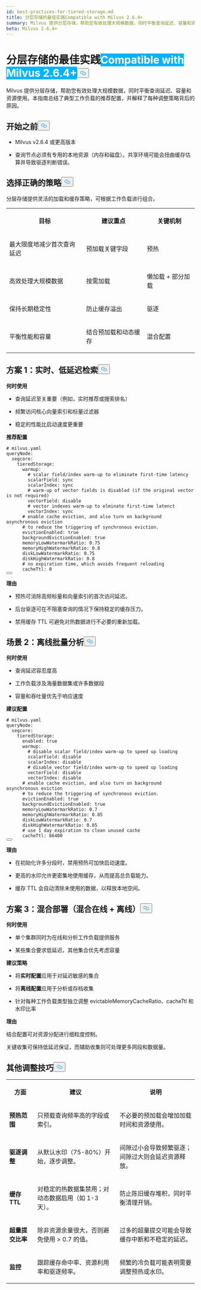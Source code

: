 ```yaml
---
id: best-practices-for-tiered-storage.md
title: 分层存储的最佳实践Compatible with Milvus 2.6.4+
summary: Milvus 提供分层存储，帮助您有效处理大规模数据，同时平衡查询延迟、容量和资源使用。本指南总结了典型工作负载的推荐配置，并解释了每种调整策略背后的原因。
beta: Milvus 2.6.4+
---
```

<h1 id="Best-Practices-for-Tiered-Storage" class="common-anchor-header">分层存储的最佳实践<span class="beta-tag" style="background-color:rgb(0, 179, 255);color:white" translate="no">Compatible with Milvus 2.6.4+</span><button data-href="#Best-Practices-for-Tiered-Storage" class="anchor-icon" translate="no">
      <svg translate="no"
        aria-hidden="true"
        focusable="false"
        height="20"
        version="1.1"
        viewBox="0 0 16 16"
        width="16"
      >
        <path
          fill="#0092E4"
          fill-rule="evenodd"
          d="M4 9h1v1H4c-1.5 0-3-1.69-3-3.5S2.55 3 4 3h4c1.45 0 3 1.69 3 3.5 0 1.41-.91 2.72-2 3.25V8.59c.58-.45 1-1.27 1-2.09C10 5.22 8.98 4 8 4H4c-.98 0-2 1.22-2 2.5S3 9 4 9zm9-3h-1v1h1c1 0 2 1.22 2 2.5S13.98 12 13 12H9c-.98 0-2-1.22-2-2.5 0-.83.42-1.64 1-2.09V6.25c-1.09.53-2 1.84-2 3.25C6 11.31 7.55 13 9 13h4c1.45 0 3-1.69 3-3.5S14.5 6 13 6z"
        ></path>
      </svg>
    </button></h1><p>Milvus 提供分层存储，帮助您有效处理大规模数据，同时平衡查询延迟、容量和资源使用。本指南总结了典型工作负载的推荐配置，并解释了每种调整策略背后的原因。</p>
<h2 id="Before-you-start" class="common-anchor-header">开始之前<button data-href="#Before-you-start" class="anchor-icon" translate="no">
      <svg translate="no"
        aria-hidden="true"
        focusable="false"
        height="20"
        version="1.1"
        viewBox="0 0 16 16"
        width="16"
      >
        <path
          fill="#0092E4"
          fill-rule="evenodd"
          d="M4 9h1v1H4c-1.5 0-3-1.69-3-3.5S2.55 3 4 3h4c1.45 0 3 1.69 3 3.5 0 1.41-.91 2.72-2 3.25V8.59c.58-.45 1-1.27 1-2.09C10 5.22 8.98 4 8 4H4c-.98 0-2 1.22-2 2.5S3 9 4 9zm9-3h-1v1h1c1 0 2 1.22 2 2.5S13.98 12 13 12H9c-.98 0-2-1.22-2-2.5 0-.83.42-1.64 1-2.09V6.25c-1.09.53-2 1.84-2 3.25C6 11.31 7.55 13 9 13h4c1.45 0 3-1.69 3-3.5S14.5 6 13 6z"
        ></path>
      </svg>
    </button></h2><ul>
<li><p>Milvus v2.6.4 或更高版本</p></li>
<li><p>查询节点必须有专用的本地资源（内存和磁盘）。共享环境可能会扭曲缓存估算并导致驱逐判断错误。</p></li>
</ul>
<h2 id="Choose-the-right-strategy" class="common-anchor-header">选择正确的策略<button data-href="#Choose-the-right-strategy" class="anchor-icon" translate="no">
      <svg translate="no"
        aria-hidden="true"
        focusable="false"
        height="20"
        version="1.1"
        viewBox="0 0 16 16"
        width="16"
      >
        <path
          fill="#0092E4"
          fill-rule="evenodd"
          d="M4 9h1v1H4c-1.5 0-3-1.69-3-3.5S2.55 3 4 3h4c1.45 0 3 1.69 3 3.5 0 1.41-.91 2.72-2 3.25V8.59c.58-.45 1-1.27 1-2.09C10 5.22 8.98 4 8 4H4c-.98 0-2 1.22-2 2.5S3 9 4 9zm9-3h-1v1h1c1 0 2 1.22 2 2.5S13.98 12 13 12H9c-.98 0-2-1.22-2-2.5 0-.83.42-1.64 1-2.09V6.25c-1.09.53-2 1.84-2 3.25C6 11.31 7.55 13 9 13h4c1.45 0 3-1.69 3-3.5S14.5 6 13 6z"
        ></path>
      </svg>
    </button></h2><p>分层存储提供灵活的加载和缓存策略，可根据工作负载进行组合。</p>
<table>
   <tr>
     <th><p>目标</p></th>
     <th><p>建议重点</p></th>
     <th><p>关键机制</p></th>
   </tr>
   <tr>
     <td><p>最大限度地减少首次查询延迟</p></td>
     <td><p>预加载关键字段</p></td>
     <td><p>预热</p></td>
   </tr>
   <tr>
     <td><p>高效处理大规模数据</p></td>
     <td><p>按需加载</p></td>
     <td><p>懒加载 + 部分加载</p></td>
   </tr>
   <tr>
     <td><p>保持长期稳定性</p></td>
     <td><p>防止缓存溢出</p></td>
     <td><p>驱逐</p></td>
   </tr>
   <tr>
     <td><p>平衡性能和容量</p></td>
     <td><p>结合预加载和动态缓存</p></td>
     <td><p>混合配置</p></td>
   </tr>
</table>
<h2 id="Scenario-1-real-time-low-latency-retrieval" class="common-anchor-header">方案 1：实时、低延迟检索<button data-href="#Scenario-1-real-time-low-latency-retrieval" class="anchor-icon" translate="no">
      <svg translate="no"
        aria-hidden="true"
        focusable="false"
        height="20"
        version="1.1"
        viewBox="0 0 16 16"
        width="16"
      >
        <path
          fill="#0092E4"
          fill-rule="evenodd"
          d="M4 9h1v1H4c-1.5 0-3-1.69-3-3.5S2.55 3 4 3h4c1.45 0 3 1.69 3 3.5 0 1.41-.91 2.72-2 3.25V8.59c.58-.45 1-1.27 1-2.09C10 5.22 8.98 4 8 4H4c-.98 0-2 1.22-2 2.5S3 9 4 9zm9-3h-1v1h1c1 0 2 1.22 2 2.5S13.98 12 13 12H9c-.98 0-2-1.22-2-2.5 0-.83.42-1.64 1-2.09V6.25c-1.09.53-2 1.84-2 3.25C6 11.31 7.55 13 9 13h4c1.45 0 3-1.69 3-3.5S14.5 6 13 6z"
        ></path>
      </svg>
    </button></h2><p><strong>何时使用</strong></p>
<ul>
<li><p>查询延迟至关重要（例如，实时推荐或搜索排名）</p></li>
<li><p>频繁访问核心向量索引和标量过滤器</p></li>
<li><p>稳定的性能比启动速度更重要</p></li>
</ul>
<p><strong>推荐配置</strong></p>
<pre><code translate="no" class="language-yaml"><span class="hljs-comment"># milvus.yaml</span>
<span class="hljs-attr">queryNode:</span>
  <span class="hljs-attr">segcore:</span>
    <span class="hljs-attr">tieredStorage:</span>
      <span class="hljs-attr">warmup:</span>
        <span class="hljs-comment"># scalar field/index warm-up to eliminate first-time latency</span>
        <span class="hljs-attr">scalarField:</span> <span class="hljs-string">sync</span>
        <span class="hljs-attr">scalarIndex:</span> <span class="hljs-string">sync</span>
        <span class="hljs-comment"># warm-up of vector fields is disabled (if the original vector is not required)</span>
        <span class="hljs-attr">vectorField:</span> <span class="hljs-string">disable</span>
        <span class="hljs-comment"># vector indexes warm-up to elminate first-time latenct</span>
        <span class="hljs-attr">vectorIndex:</span> <span class="hljs-string">sync</span>
      <span class="hljs-comment"># enable cache eviction, and also turn on background asynchronous eviction</span>
      <span class="hljs-comment"># to reduce the triggering of synchronous eviction.</span>
      <span class="hljs-attr">evictionEnabled:</span> <span class="hljs-literal">true</span>
      <span class="hljs-attr">backgroundEvictionEnabled:</span> <span class="hljs-literal">true</span>
      <span class="hljs-attr">memoryLowWatermarkRatio:</span> <span class="hljs-number">0.75</span>
      <span class="hljs-attr">memoryHighWatermarkRatio:</span> <span class="hljs-number">0.8</span>
      <span class="hljs-attr">diskLowWatermarkRatio:</span> <span class="hljs-number">0.75</span>
      <span class="hljs-attr">diskHighWatermarkRatio:</span> <span class="hljs-number">0.8</span>
      <span class="hljs-comment"># no expiration time, which avoids frequent reloading</span>
      <span class="hljs-attr">cacheTtl:</span> <span class="hljs-number">0</span>
<button class="copy-code-btn"></button></code></pre>
<p><strong>理由</strong></p>
<ul>
<li><p>预热可消除高频标量和向量索引的首次访问延迟。</p></li>
<li><p>后台驱逐可在不阻塞查询的情况下保持稳定的缓存压力。</p></li>
<li><p>禁用缓存 TTL 可避免对热数据进行不必要的重新加载。</p></li>
</ul>
<h2 id="Scenario-2-offline-batch-analysis" class="common-anchor-header">场景 2：离线批量分析<button data-href="#Scenario-2-offline-batch-analysis" class="anchor-icon" translate="no">
      <svg translate="no"
        aria-hidden="true"
        focusable="false"
        height="20"
        version="1.1"
        viewBox="0 0 16 16"
        width="16"
      >
        <path
          fill="#0092E4"
          fill-rule="evenodd"
          d="M4 9h1v1H4c-1.5 0-3-1.69-3-3.5S2.55 3 4 3h4c1.45 0 3 1.69 3 3.5 0 1.41-.91 2.72-2 3.25V8.59c.58-.45 1-1.27 1-2.09C10 5.22 8.98 4 8 4H4c-.98 0-2 1.22-2 2.5S3 9 4 9zm9-3h-1v1h1c1 0 2 1.22 2 2.5S13.98 12 13 12H9c-.98 0-2-1.22-2-2.5 0-.83.42-1.64 1-2.09V6.25c-1.09.53-2 1.84-2 3.25C6 11.31 7.55 13 9 13h4c1.45 0 3-1.69 3-3.5S14.5 6 13 6z"
        ></path>
      </svg>
    </button></h2><p><strong>何时使用</strong></p>
<ul>
<li><p>查询延迟容忍度高</p></li>
<li><p>工作负载涉及海量数据集或许多数据段</p></li>
<li><p>容量和吞吐量优先于响应速度</p></li>
</ul>
<p><strong>建议配置</strong></p>
<pre><code translate="no" class="language-yaml"><span class="hljs-comment"># milvus.yaml</span>
<span class="hljs-attr">queryNode:</span>
  <span class="hljs-attr">segcore:</span>
    <span class="hljs-attr">tieredStorage:</span>
      <span class="hljs-attr">enabled:</span> <span class="hljs-literal">true</span>
      <span class="hljs-attr">warmup:</span>
        <span class="hljs-comment"># disable scalar field/index warm-up to speed up loading</span>
        <span class="hljs-attr">scalarField:</span> <span class="hljs-string">disable</span>
        <span class="hljs-attr">scalarIndex:</span> <span class="hljs-string">disable</span>
        <span class="hljs-comment"># disable vector field/index warm-up to speed up loading</span>
        <span class="hljs-attr">vectorField:</span> <span class="hljs-string">disable</span>
        <span class="hljs-attr">vectorIndex:</span> <span class="hljs-string">disable</span>
      <span class="hljs-comment"># enable cache eviction, and also turn on background asynchronous eviction</span>
      <span class="hljs-comment"># to reduce the triggering of synchronous eviction.</span>
      <span class="hljs-attr">evictionEnabled:</span> <span class="hljs-literal">true</span>
      <span class="hljs-attr">backgroundEvictionEnabled:</span> <span class="hljs-literal">true</span>
      <span class="hljs-attr">memoryLowWatermarkRatio:</span> <span class="hljs-number">0.7</span>
      <span class="hljs-attr">memoryHighWatermarkRatio:</span> <span class="hljs-number">0.85</span>
      <span class="hljs-attr">diskLowWatermarkRatio:</span> <span class="hljs-number">0.7</span>
      <span class="hljs-attr">diskHighWatermarkRatio:</span> <span class="hljs-number">0.85</span>
      <span class="hljs-comment"># use 1 day expiration to clean unused cache</span>
      <span class="hljs-attr">cacheTtl:</span> <span class="hljs-number">86400</span>
<button class="copy-code-btn"></button></code></pre>
<p><strong>理由</strong></p>
<ul>
<li><p>在初始化许多分段时，禁用预热可加快启动速度。</p></li>
<li><p>更高的水印允许更密集地使用缓存，从而提高总负载能力。</p></li>
<li><p>缓存 TTL 会自动清除未使用的数据，以释放本地空间。</p></li>
</ul>
<h2 id="Scenario-3-hybrid-deployment-mixed-online-+-offline" class="common-anchor-header">方案 3：混合部署（混合在线 + 离线）<button data-href="#Scenario-3-hybrid-deployment-mixed-online-+-offline" class="anchor-icon" translate="no">
      <svg translate="no"
        aria-hidden="true"
        focusable="false"
        height="20"
        version="1.1"
        viewBox="0 0 16 16"
        width="16"
      >
        <path
          fill="#0092E4"
          fill-rule="evenodd"
          d="M4 9h1v1H4c-1.5 0-3-1.69-3-3.5S2.55 3 4 3h4c1.45 0 3 1.69 3 3.5 0 1.41-.91 2.72-2 3.25V8.59c.58-.45 1-1.27 1-2.09C10 5.22 8.98 4 8 4H4c-.98 0-2 1.22-2 2.5S3 9 4 9zm9-3h-1v1h1c1 0 2 1.22 2 2.5S13.98 12 13 12H9c-.98 0-2-1.22-2-2.5 0-.83.42-1.64 1-2.09V6.25c-1.09.53-2 1.84-2 3.25C6 11.31 7.55 13 9 13h4c1.45 0 3-1.69 3-3.5S14.5 6 13 6z"
        ></path>
      </svg>
    </button></h2><p><strong>何时使用</strong></p>
<ul>
<li><p>单个集群同时为在线和分析工作负载提供服务</p></li>
<li><p>某些集合要求低延迟，其他集合优先考虑容量</p></li>
</ul>
<p><strong>建议策略</strong></p>
<ul>
<li><p>将<strong>实时配置</strong>应用于对延迟敏感的集合</p></li>
<li><p>将<strong>离线配置</strong>应用于分析或存档收集</p></li>
<li><p>针对每种工作负载类型独立调整 evictableMemoryCacheRatio、cacheTtl 和水印比率</p></li>
</ul>
<p><strong>理由</strong></p>
<p>结合配置可对资源分配进行细粒度控制。</p>
<p>关键收集可保持低延迟保证，而辅助收集则可处理更多网段和数据量。</p>
<h2 id="Additional-tuning-tips" class="common-anchor-header">其他调整技巧<button data-href="#Additional-tuning-tips" class="anchor-icon" translate="no">
      <svg translate="no"
        aria-hidden="true"
        focusable="false"
        height="20"
        version="1.1"
        viewBox="0 0 16 16"
        width="16"
      >
        <path
          fill="#0092E4"
          fill-rule="evenodd"
          d="M4 9h1v1H4c-1.5 0-3-1.69-3-3.5S2.55 3 4 3h4c1.45 0 3 1.69 3 3.5 0 1.41-.91 2.72-2 3.25V8.59c.58-.45 1-1.27 1-2.09C10 5.22 8.98 4 8 4H4c-.98 0-2 1.22-2 2.5S3 9 4 9zm9-3h-1v1h1c1 0 2 1.22 2 2.5S13.98 12 13 12H9c-.98 0-2-1.22-2-2.5 0-.83.42-1.64 1-2.09V6.25c-1.09.53-2 1.84-2 3.25C6 11.31 7.55 13 9 13h4c1.45 0 3-1.69 3-3.5S14.5 6 13 6z"
        ></path>
      </svg>
    </button></h2><table>
   <tr>
     <th><p>方面</p></th>
     <th><p>建议</p></th>
     <th><p>说明</p></th>
   </tr>
   <tr>
     <td><p><strong>预热范围</strong></p></td>
     <td><p>只预载查询频率高的字段或索引。</p></td>
     <td><p>不必要的预加载会增加加载时间和资源使用。</p></td>
   </tr>
   <tr>
     <td><p><strong>驱逐调整</strong></p></td>
     <td><p>从默认水印（75-80%）开始，逐步调整。</p></td>
     <td><p>间隙过小会导致频繁驱逐；间隙过大则会延迟资源释放。</p></td>
   </tr>
   <tr>
     <td><p><strong>缓存 TTL</strong></p></td>
     <td><p>对稳定的热数据集禁用；对动态数据启用（如 1-3 天）。</p></td>
     <td><p>防止陈旧缓存堆积，同时平衡清理开销。</p></td>
   </tr>
   <tr>
     <td><p><strong>超量提交比率</strong></p></td>
     <td><p>除非资源余量很大，否则避免使用 &gt; 0.7 的值。</p></td>
     <td><p>过多的超量提交可能会导致缓存中断和不稳定的延迟。</p></td>
   </tr>
   <tr>
     <td><p><strong>监控</strong></p></td>
     <td><p>跟踪缓存命中率、资源利用率和驱逐频率。</p></td>
     <td><p>频繁的冷负载可能表明需要调整预热或水印。</p></td>
   </tr>
</table>

